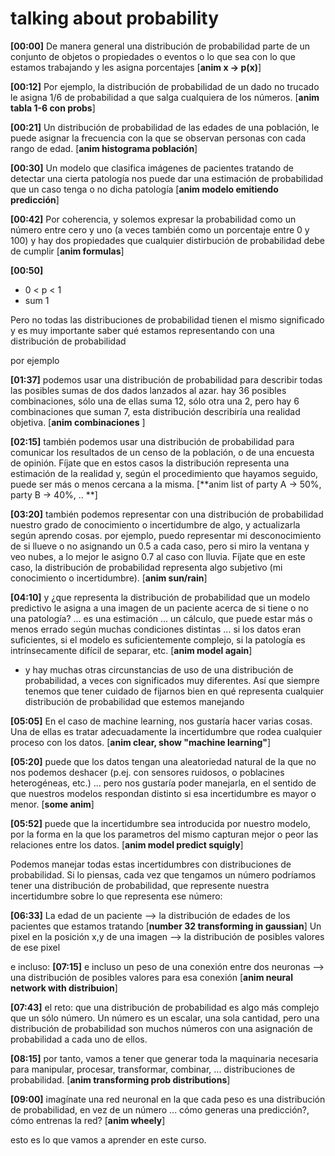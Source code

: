 # talking about probability

**[00:00]** De manera general una distribución de probabilidad parte de un conjunto de objetos o propiedades o eventos o lo que sea con lo que estamos trabajando y les asigna porcentajes  [**anim x -> p(x)**]

**[00:12]** Por ejemplo, la distribución de probabilidad de un dado no trucado le asigna 1/6 de probabilidad a que salga cualquiera de los números. [**anim tabla 1-6 con probs**]

**[00:21]** Un distribución de probabilidad de las edades de una población, le puede asignar la frecuencia con la que se observan personas con cada rango de edad. [**anim histograma población**]

**[00:30]** Un modelo que clasifica imágenes de pacientes tratando de detectar una cierta patología nos puede dar una estimación de probabilidad que un caso tenga o no dicha patología [**anim modelo emitiendo predicción**]

**[00:42]** Por coherencia, y solemos expresar la probabilidad como un número entre cero y uno (a veces también como un porcentaje entre 0 y 100) y hay dos propiedades que cualquier distirbución de probabilidad debe de cumplir [**anim formulas**]

**[00:50]**
- 0 < p < 1
- sum 1

 
Pero no todas las distribuciones de probabilidad tienen el mismo significado y es muy importante saber qué estamos representando con una distribución de probabilidad 

por ejemplo

**[01:37]** podemos usar una distribución de probabilidad para describir todas las posibles sumas de dos dados lanzados al azar. hay 36 posibles combinaciones, sólo una de ellas suma 12, sólo otra una 2, pero hay 6 combinaciones que suman 7,  esta distribución describiría una realidad objetiva. [**anim combinaciones** ]

**[02:15]** también podemos usar una distribución de probabilidad para comunicar los resultados de un censo de la población, o de una encuesta de opinión. Fíjate que en estos casos la distribución representa una estimación de la realidad y, según el procedimiento que hayamos seguido, puede ser más o menos cercana a la misma. [**anim list of party A -> 50%, party B -> 40%, .. **]

**[03:20]** también podemos representar con una distribución de probabilidad nuestro grado de conocimiento o incertidumbre de algo, y actualizarla según aprendo cosas. por ejemplo, puedo representar mi desconocimiento de si llueve o no asignando un 0.5 a cada caso, pero si miro la ventana y veo nubes, a lo mejor le asigno 0.7 al caso con lluvia. Fíjate que en este caso, la distribución de probabilidad representa algo subjetivo (mi conocimiento o incertidumbre). [**anim sun/rain**]

**[04:10]** y ¿que representa la distribución de probabilidad que un modelo predictivo le asigna a una imagen de un paciente acerca de si tiene o no una patología? ... es una estimación ... un cálculo, que puede estar más o menos errado según muchas condiciones distintas ... si los datos eran suficientes, si el modelo es suficientemente complejo, si la patología es intrínsecamente difícil de separar, etc. [**anim model again**]

- y hay muchas otras circunstancias de uso de una distribución de probabilidad, a veces con significados muy diferentes. Así que siempre tenemos que tener cuidado de fijarnos bien en qué representa cualquier distribución de probabilidad que estemos manejando
 
**[05:05]** En el caso de machine learning, nos gustaría hacer varias cosas. Una de ellas es tratar adecuadamente la incertidumbre que rodea cualquier proceso con los datos.  [**anim clear, show "machine learning"**]

**[05:20]** puede que los datos tengan una aleatoriedad natural de la que no nos podemos deshacer (p.ej. con sensores ruidosos, o poblacines heterogéneas, etc.) ... pero nos gustaría poder manejarla, en el sentido de que nuestros modelos respondan distinto si esa incertidumbre es mayor o menor. [**some anim**]

**[05:52]** puede que la incertidumbre sea introducida por nuestro modelo, por la forma en la que los parametros del mismo capturan mejor o peor las relaciones entre los datos. [**anim model predict squigly**]

Podemos manejar todas estas incertidumbres con distribuciones de probabilidad. Si lo piensas, cada vez que tengamos un número podríamos tener una distribución de probabilidad, que represente nuestra incertidumbre sobre lo que representa ese número:

**[06:33]** La edad de un paciente --> la distribución de edades de los pacientes que estamos tratando [**number 32 transforming in gaussian**]
Un pixel en la posición x,y de una imagen --> la distribución de posibles valores de ese pixel

e incluso:
**[07:15]** e incluso un peso de una conexión entre dos neuronas --> una distribución de posibles valores para esa conexión [**anim neural network with distribuion**]

**[07:43]** el reto: que una distribución de probabilidad es algo más complejo que un sólo número. Un número es un escalar, una sola cantidad, pero una distribución de probabilidad son muchos números con una asignación de probabilidad a cada uno de ellos. 

**[08:15]** por tanto, vamos a tener que generar toda la maquinaria necesaria para manipular, procesar, transformar, combinar, ... distribuciones de probabilidad. [**anim transforming prob distributions**]

**[09:00]** imagínate una red neuronal en la que cada peso es una distribución de probabilidad, en vez de un número ... cómo generas una predicción?, cómo entrenas la red? [**anim wheely**]

esto es lo que vamos a aprender en este curso.
